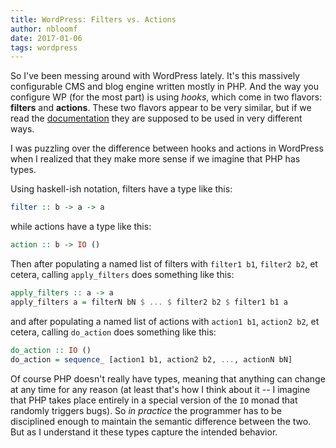 ```yaml
---
title: WordPress: Filters vs. Actions
author: nbloomf
date: 2017-01-06
tags: wordpress
---
```


So I've been messing around with WordPress lately. It's this massively configurable CMS and blog engine written mostly in PHP. And the way you configure WP (for the most part) is using *hooks*, which come in two flavors: **filters** and **actions**. These two flavors appear to be very similar, but if we read the [documentation](https://codex.wordpress.org/Plugin_API) they are supposed to be used in very different ways.

I was puzzling over the difference between hooks and actions in WordPress when I realized that they make more sense if we imagine that PHP has types.

Using haskell-ish notation, filters have a type like this:

```haskell
filter :: b -> a -> a
```

while actions have a type like this:

```haskell
action :: b -> IO ()
```

Then after populating a named list of filters with ``filter1 b1``, ``filter2 b2``, et cetera, calling ``apply_filters`` does something like this:

```haskell
apply_filters :: a -> a
apply_filters a = filterN bN $ ... $ filter2 b2 $ filter1 b1 a
```

and after populating a named list of actions with ``action1 b1``, ``action2 b2``, et cetera, calling ``do_action`` does something like this:

```haskell
do_action :: IO ()
do_action = sequence_ [action1 b1, action2 b2, ..., actionN bN]
```

Of course PHP doesn't really have types, meaning that anything can change at any time for any reason (at least that's how I think about it -- I imagine that PHP takes place entirely in a special version of the ``IO`` monad that randomly triggers bugs). So *in practice* the programmer has to be disciplined enough to maintain the semantic difference between the two. But as I understand it these types capture the intended behavior.
